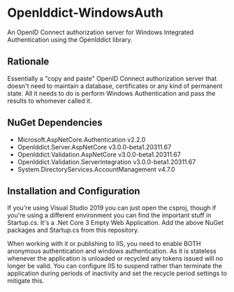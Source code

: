 # OpenIddict-WindowsAuth
An OpenID Connect authorization server for Windows Integrated Authentication using the OpenIddict library.

## Rationale

Essentially a "copy and paste" OpenID Connect authorization server that doesn't need to maintain a database, certificates or any kind of permanent state. All it needs to do is perform Windows Authentication and pass the results to whomever called it.

## NuGet Dependencies

* Microsoft.AspNetCore.Authentication v2.2.0
* OpenIddict.Server.AspNetCore v3.0.0-beta1.20311.67
* OpenIddict.Validation.AspNetCore v3.0.0-beta1.20311.67
* OpenIddict.Validation.ServerIntegration v3.0.0-beta1.20311.67
* System.DirectoryServices.AccountManagement v4.7.0

## Installation and Configuration

If you're using Visual Studio 2019 you can just open the csproj, though if you're using a different environment you can find the important stuff in Startup.cs. It's a .Net Core 3 Empty Web Application. Add the above NuGet packages and Startup.cs from this repository.

When working with it or publishing to IIS, you need to enable BOTH anonymous authentication and windows authentication. As it is stateless whenever the application is unloaded or recycled any tokens issued will no longer be valid. You can configure IIS to suspend rather than terminate the application during periods of inactivity and set the recycle period settings to mitigate this.
